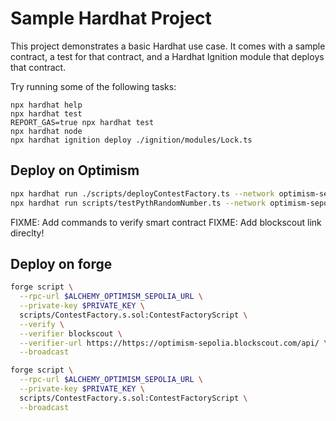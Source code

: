 # Sample Hardhat Project

This project demonstrates a basic Hardhat use case. It comes with a sample contract, a test for that contract, and a Hardhat Ignition module that deploys that contract.

Try running some of the following tasks:

```shell
npx hardhat help
npx hardhat test
REPORT_GAS=true npx hardhat test
npx hardhat node
npx hardhat ignition deploy ./ignition/modules/Lock.ts
```

## Deploy on Optimism 


```bash
npx hardhat run ./scripts/deployContestFactory.ts --network optimism-sepolia
npx hardhat run scripts/testPythRandomNumber.ts --network optimism-sepolia
```

FIXME: Add commands to verify smart contract
FIXME: Add blockscout link direclty!



## Deploy on forge

```bash
forge script \
  --rpc-url $ALCHEMY_OPTIMISM_SEPOLIA_URL \
  --private-key $PRIVATE_KEY \
  scripts/ContestFactory.s.sol:ContestFactoryScript \
  --verify \
  --verifier blockscout \
  --verifier-url https://https://optimism-sepolia.blockscout.com/api/ \
  --broadcast
```

```bash
forge script \
  --rpc-url $ALCHEMY_OPTIMISM_SEPOLIA_URL \
  --private-key $PRIVATE_KEY \
  scripts/ContestFactory.s.sol:ContestFactoryScript \
  --broadcast
```
